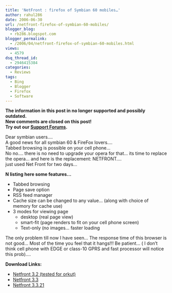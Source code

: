 ```yaml
---
title: 'NetFront : firefox of Symbian 60 mobiles…'
author: rahul286
date: 2006-06-30
url: /netfront-firefox-of-symbian-60-mobiles/
blogger_blog:
  - rb286.blogspot.com
blogger_permalink:
  - /2006/04/netfront-firefox-of-symbian-60-mobiles.html
views:
  - 4579
dsq_thread_id:
  - 2946415384
categories:
  - Reviews
tags:
  - Bing
  - Blogger
  - Firefox
  - Software
---
```

<p class="info">
  <strong>The information in this post in no longer supported and possibly outdated.<br /> New comments are closed on this post!<br /> Try out our <a title="Support Forums" href="http://devilsworkshop.org/support/">Support Forums</a>.</strong>
</p>

Dear symbian users&#8230;.  
A good news for all symbian 60 & FireFox lovers&#8230;.  
Tabbed browsing is possible on your cell phone&#8230;  
No no&#8230;. there is no need to upgrade your opera for that&#8230; its time to replace the opera&#8230; and here is the replacement: NETFRONT&#8230;.  
just used Net Front for two days&#8230;

<span style="font-weight: bold;">N listing here some features&#8230;<br /> </span>

  * Tabbed browsing
  * Page save option
  * RSS feed manager
  * Cache size can be changed to any value&#8230; (along with choice of memory for cache use)
  * 3 modes for viewing page 
      * desktop (real page view)
      * smart-fit (page renders to fit on your cell phone screen)
      * Text-only (no images&#8230; faster loading

The only problem till now I have seen&#8230; The response time of this browser is not good&#8230; Most of the time you feel that it hangs!!! Be patient&#8230; ( I don&#8217;t think cell phone with EDGE or class-10 GPRS and fast processor will notice this prob)&#8230;.

<span style="font-weight: bold;">Download Links: </span>

  * <a href="http://wap.neobe.ru/symbian/get.php?id=753" onclick="_gaq.push(['_trackEvent', 'outbound-article', 'http://wap.neobe.ru/symbian/get.php?id=753', 'Netfront 3.2 (tested for orkut)\n']);" >Netfront 3.2 (tested for orkut)<br /> </a>
  * <a href="http://wap.neobe.ru/symbian/get.php?id=984" onclick="_gaq.push(['_trackEvent', 'outbound-article', 'http://wap.neobe.ru/symbian/get.php?id=984', 'Netfront 3.3']);" >Netfront 3.3</a>
  * <a href="http://wap.neobe.ru/symbian/get.php?id=1513" onclick="_gaq.push(['_trackEvent', 'outbound-article', 'http://wap.neobe.ru/symbian/get.php?id=1513', 'Netfront 3.3']);" >Netfront 3.3</a><a href="http://wap.neobe.ru/symbian/get.php?id=1513" onclick="_gaq.push(['_trackEvent', 'outbound-article', 'http://wap.neobe.ru/symbian/get.php?id=1513', '.21']);" >.21</a>
